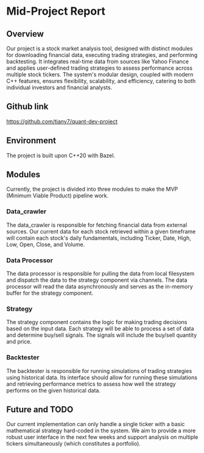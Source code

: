 # Mid-Project Report

## Overview
Our project is a stock market analysis tool, designed with distinct modules for downloading financial data, executing trading strategies, and performing backtesting. It integrates real-time data from sources like Yahoo Finance and applies user-defined trading strategies to assess performance across multiple stock tickers. The system's modular design, coupled with modern C++ features, ensures flexibility, scalability, and efficiency, catering to both individual investors and financial analysts.

## Github link
https://github.com/tiany7/quant-dev-project

## Environment
The project is built upon C++20 with Bazel.

## Modules
Currently, the project is divided into three modules to make the MVP (Minimum Viable Product) pipeline work.

### Data_crawler
The data_crawler is responsible for fetching financial data from external sources. Our current data for each stock retrieved within a given timeframe will contain each stock's daily fundamentals, including Ticker, Date, High, Low, Open, Close, and Volume.

### Data Processor
The data processor is responsible for pulling the data from local filesystem and dispatch the data to the strategy component via channels. The data processor will read the data asynchronously and serves as the in-memory buffer for the strategy component.
### Strategy
The strategy component contains the logic for making trading decisions based on the input data. Each strategy will be able to process a set of data and determine buy/sell signals. The signals will include the buy/sell quantity and price.

### Backtester
The backtester is responsible for running simulations of trading strategies using historical data. Its interface should allow for running these simulations and retrieving performance metrics to assess how well the strategy performs on the given historical data.

## Future and TODO
Our current implementation can only handle a single ticker with a basic mathematical strategy hard-coded in the system. We aim to provide a more robust user interface in the next few weeks and support analysis on multiple tickers simultaneously (which constitutes a portfolio).
